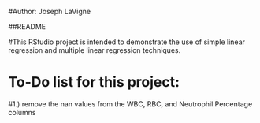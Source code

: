 #Author: Joseph LaVigne

##README


#This RStudio project is intended to demonstrate the use of simple linear regression and multiple linear regression techniques. 


# To-Do list for this project: 
#1.) remove the nan values from the WBC, RBC, and Neutrophil Percentage columns

